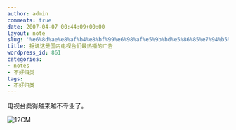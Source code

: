 ```yaml
---
author: admin
comments: true
date: 2007-04-07 00:44:09+00:00
layout: note
slug: '%e6%8d%ae%e8%af%b4%e8%bf%99%e6%98%af%e5%9b%bd%e5%86%85%e7%94%b5%e8%a7%86%e5%8f%b0%e4%bb%ac%e6%9c%80%e7%83%ad%e6%92%ad%e7%9a%84%e5%b9%bf%e5%91%8a'
title: 据说这是国内电视台们最热播的广告
wordpress_id: 861
categories:
- notes
- 不好归类
tags:
- 不好归类
---
```


电视台卖得越来越不专业了。

![12CM](http://farm1.static.flickr.com/251/448894525_0ea37d796a.jpg?v=0)

